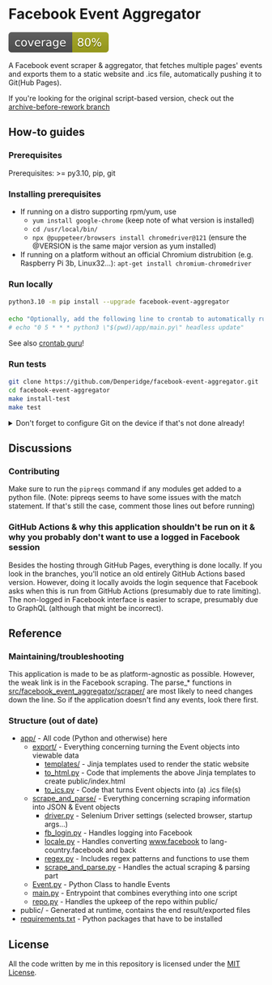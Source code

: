 # Facebook Event Aggregator

![The coverage badge](coverage.svg)

A Facebook event scraper & aggregator, that fetches multiple pages' events and exports them to a static website and .ics file, automatically pushing it to Git(Hub Pages).

If you're looking for the original script-based version, check out the [archive-before-rework branch](https://github.com/Denperidge/facebook-event-aggregator/tree/archive-before-package-rework)

## How-to guides
### Prerequisites
Prerequisites: >= py3.10, pip, git

### Installing prerequisites
- If running on a distro supporting rpm/yum, use
    - `yum install google-chrome` (keep note of what version is installed)
    - `cd /usr/local/bin/`
    - `npx @puppeteer/browsers install chromedriver@121` (ensure the @VERSION is the same major version as yum installed)
- If running on a platform without an official Chromium distrubition (e.g. Raspberry Pi 3b, Linux32...): `apt-get install chromium-chromedriver`

### Run locally
```bash
python3.10 -m pip install --upgrade facebook-event-aggregator

echo "Optionally, add the following line to crontab to automatically run every 24 hours (can be modified ofcourse): "
# echo "0 5 * * * python3 \"$(pwd)/app/main.py\" headless update"
```
See also [crontab guru](https://crontab.guru/)!

### Run tests
```bash
git clone https://github.com/Denperidge/facebook-event-aggregator.git
cd facebook-event-aggregator
make install-test
make test
```


<details>
    <summary>Don't forget to configure Git on the device if that's not done already!</summary>
    ```bash
    git config --global user.email "you@example.com"
    git config --global user.name "Your Name"
    ``` 
</details>

## Discussions
### Contributing
Make sure to run the `pipreqs` command if any modules get added to a python file.
(Note: pipreqs seems to have some issues with the match statement. If that's still the case, comment those lines out before running)

### GitHub Actions & why this application shouldn't be run on it & why you probably don't want to use a logged in Facebook session
Besides the hosting through GitHub Pages, everything is done locally. If you look in the branches, you'll notice an old entirely GitHub Actions based version. However, doing it locally avoids the login sequence that Facebook asks when this is run from GitHub Actions (presumably due to rate limiting). The non-logged in Facebook interface is easier to scrape, presumably due to GraphQL (although that might be incorrect).


## Reference
### Maintaining/troubleshooting
This application is made to be as platform-agnostic as possible. However, the weak link is in the Facebook scraping. The parse_* functions in [src/facebook_event_aggregator/scraper/](src/facebook_event_aggregator/scraper/) are most likely to need changes down the line. So if the application doesn't find any events, look there first.


### Structure (out of date)
- [app/](app/) - All code (Python and otherwise) here
    - [export/](app/scrape_and_parse/) - Everything concerning turning the Event objects into viewable data
        - [templates/](app/export/templates/) - Jinja templates used to render the static website
        - [to_html.py](app/export/to_html.py) - Code that implements the above Jinja templates to create public/index.html
        - [to_ics.py](app/export/to_ics.py) - Code that turns Event objects into (a) .ics file(s)
    - [scrape_and_parse/](app/scrape_and_parse/) - Everything concerning scraping information into JSON & Event objects
        - [driver.py](app/scrape_and_parse/driver.py) - Selenium Driver settings (selected browser, startup args...)
        - [fb_login.py](app/scrape_and_parse/fb_login.py) - Handles logging into Facebook
        - [locale.py](app/scrape_and_parse/locale.py) - Handles converting www.facebook to lang-country.facebook and back
        - [regex.py](app/scrape_and_parse/regex.py) - Includes regex patterns and functions to use them
        - [scrape_and_parse.py](app/scrape_and_parse/scrape_and_parse.py) - Handles the actual scraping & parsing part
    - [Event.py](app/Event.py) - Python Class to handle Events
    - [main.py](app/main.py) - Entrypoint that combines everything into one script
    - [repo.py](app/repo.py) - Handles the upkeep of the repo within public/
- public/ - Generated at runtime, contains the end result/exported files
- [requirements.txt](requirements.txt) - Python packages that have to be installed


## License
All the code written by me in this repository is licensed under the [MIT License](LICENSE).
